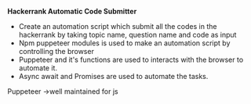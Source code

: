 **Hackerrank Automatic Code Submitter**

* Create an automation script which submit all the codes in the hackerrank by taking
   topic name, question name and code as input
* Npm puppeteer modules is used to make an automation script by controlling the browser
* Puppeteer and it's functions are used to interacts with the browser to automate it.
* Async await and Promises are used to automate the tasks. 

<!-- browser automation  -->
<!--  -->
<!-- IQ->  selenium-> not well maintained and it has rich support for java  -->
Puppeteer ->well maintained for js 